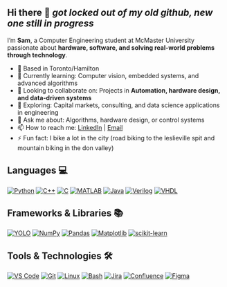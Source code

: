## Hi there 👋 *got locked out of my old github, new one still in progress*

I’m **Sam**, a Computer Engineering student at McMaster University passionate about **hardware, software, and solving real-world problems through technology**.  

- 📍 Based in Toronto/Hamilton 
- 🌱 Currently learning: Computer vision, embedded systems, and advanced algorithms  
- 👯 Looking to collaborate on: Projects in **Automation, hardware design, and data-driven systems**
- 🤔 Exploring: Capital markets, consulting, and data science applications in engineering  
- 💬 Ask me about: Algorithms, hardware design, or control systems  
- 📫 How to reach me: [LinkedIn](https://www.linkedin.com/in/samuel-neubauer-abdizadeh) | [Email](mailto:your-email@example.com)  
- ⚡ Fun fact: I bike a lot in the city (road biking to the leslieville spit and mountain biking in the don valley)

## Languages 💻  

[![Python](https://img.shields.io/badge/Python-3776AB?style=for-the-badge&logo=python&logoColor=white)](https://www.python.org/) 
[![C++](https://img.shields.io/badge/C++-00599C?style=for-the-badge&logo=c%2B%2B&logoColor=white)](https://isocpp.org/) 
[![C](https://img.shields.io/badge/C-555555?style=for-the-badge&logo=c&logoColor=white)](https://en.cppreference.com/w/c) 
[![MATLAB](https://img.shields.io/badge/MATLAB-0076A8?style=for-the-badge&logo=matlab&logoColor=white)](https://www.mathworks.com/products/matlab.html) 
[![Java](https://img.shields.io/badge/Java-007396?style=for-the-badge&logo=java&logoColor=white)](https://www.java.com/) 
[![Verilog](https://img.shields.io/badge/Verilog-FF6600?style=for-the-badge&logo=none&logoColor=white)](https://en.wikipedia.org/wiki/Verilog) 
[![VHDL](https://img.shields.io/badge/VHDL-990000?style=for-the-badge&logo=none&logoColor=white)](https://en.wikipedia.org/wiki/VHDL)

## Frameworks & Libraries 📚  

[![YOLO](https://img.shields.io/badge/YOLO-FF5733?style=for-the-badge&logo=none&logoColor=white)](https://pjreddie.com/darknet/yolo/) 
[![NumPy](https://img.shields.io/badge/NumPy-013243?style=for-the-badge&logo=numpy&logoColor=white)](https://numpy.org/) 
[![Pandas](https://img.shields.io/badge/Pandas-150458?style=for-the-badge&logo=pandas&logoColor=white)](https://pandas.pydata.org/) 
[![Matplotlib](https://img.shields.io/badge/Matplotlib-11557C?style=for-the-badge&logo=matplotlib&logoColor=white)](https://matplotlib.org/) 
[![scikit-learn](https://img.shields.io/badge/scikit--learn-F7931E?style=for-the-badge&logo=scikit-learn&logoColor=white)](https://scikit-learn.org/)

## Tools & Technologies 🛠️  

[![VS Code](https://img.shields.io/badge/VS%20Code-007ACC?style=for-the-badge&logo=visual-studio-code&logoColor=white)](https://code.visualstudio.com/) 
[![Git](https://img.shields.io/badge/Git-F05032?style=for-the-badge&logo=git&logoColor=white)](https://git-scm.com/) 
[![Linux](https://img.shields.io/badge/Linux-FCC624?style=for-the-badge&logo=linux&logoColor=black)](https://www.kernel.org/) 
[![Bash](https://img.shields.io/badge/Bash-4EAA25?style=for-the-badge&logo=gnu-bash&logoColor=white)](https://www.gnu.org/software/bash/) 
[![Jira](https://img.shields.io/badge/Jira-0052CC?style=for-the-badge&logo=jira&logoColor=white)](https://www.atlassian.com/software/jira) 
[![Confluence](https://img.shields.io/badge/Confluence-172B4D?style=for-the-badge&logo=confluence&logoColor=white)](https://www.atlassian.com/software/confluence) 
[![Figma](https://img.shields.io/badge/Figma-F24E1E?style=for-the-badge&logo=figma&logoColor=white)](https://www.figma.com/)

